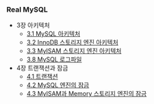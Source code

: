 ### Real MySQL

* 3장 아키텍처
   * [3.1 MySQL 아키텍처](https://github.com/ssibongee/TIL/blob/main/doc/Real%20MySQL/03.%20Architecture/3.1%20MySQL%20Architecture.md) 
   * [3.2 InnoDB 스토리지 엔진 아키텍처](https://github.com/ssibongee/TIL/blob/main/doc/Real%20MySQL/03.%20Architecture/3.2%20InnoDB%20%EC%8A%A4%ED%86%A0%EB%A6%AC%EC%A7%80%20%EC%97%94%EC%A7%84%20%EC%95%84%ED%82%A4%ED%85%8D%EC%B2%98.md)
   * [3.3 MyISAM 스토리지 엔진 아키텍처](https://github.com/ssibongee/TIL/blob/main/doc/Real%20MySQL/03.%20Architecture/3.3%20MyISAM%20%EC%8A%A4%ED%86%A0%EB%A6%AC%EC%A7%80%20%EC%97%94%EC%A7%84%20%EC%95%84%ED%82%A4%ED%85%8D%EC%B2%98.md)
   * [3.8 MySQL 로그파일](https://github.com/ssibongee/TIL/blob/main/doc/Real%20MySQL/03.%20Architecture/3.8%20MySQL%20%EB%A1%9C%EA%B7%B8%20%ED%8C%8C%EC%9D%BC.md)
* 4장 트랜잭션과 잠금
  * [4.1 트랜잭션](https://github.com/ssibongee/TIL/blob/main/doc/Real%20MySQL/04.%20Transaction%20and%20Lock/4.1%20%ED%8A%B8%EB%9E%9C%EC%9E%AD%EC%85%98.md)
  * [4.2 MySQL 엔진의 잠금](https://github.com/ssibongee/TIL/blob/main/doc/Real%20MySQL/04.%20Transaction%20and%20Lock/4.2%20MySQL%20%EC%97%94%EC%A7%84%EC%9D%98%20%EC%9E%A0%EA%B8%88.md) 
  * [4.3 MyISAM과 Memory 스토리지 엔진의 잠금](https://github.com/ssibongee/TIL/blob/main/doc/Real%20MySQL/04.%20Transaction%20and%20Lock/4.3%20MyISAM%EA%B3%BC%20Memory%20%EC%8A%A4%ED%86%A0%EB%A6%AC%EC%A7%80%20%EC%97%94%EC%A7%84%EC%9D%98%20%EC%9E%A0%EA%B8%88.md)
